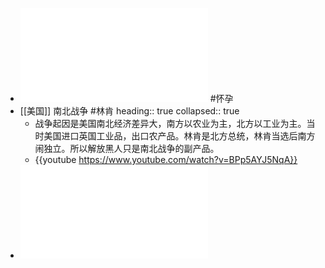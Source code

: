 - ![爱人生产前后，准奶爸可以做什么？.pdf](../assets/爱人生产前后，准奶爸可以做什么？_1651979203962_0.pdf) #怀孕
- [[美国]] 南北战争  #林肯
  heading:: true
  collapsed:: true
	- 战争起因是美国南北经济差异大，南方以农业为主，北方以工业为主。当时美国进口英国工业品，出口农产品。林肯是北方总统，林肯当选后南方闹独立。所以解放黑人只是南北战争的副产品。
	- {{youtube https://www.youtube.com/watch?v=BPp5AYJ5NqA}}
- ![PDF 编辑很难？除了浏览器，你还可以拥有这些 PDF 利器.pdf](../assets/PDF_编辑很难？除了浏览器，你还可以拥有这些_PDF_利器_1651983717399_0.pdf)